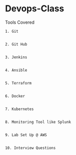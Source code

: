 # Devops-Class

Tools Covered 
    
    
    
    1. Git 
    
    
    2. Git Hub 
    
    
    3. Jenkins 
    
    
    4. Ansible 
    
    
    5. Terraform 
    
    
    6. Docker 
    
    
    7. Kubernetes 
    
    
    8. Monitoring Tool like Splunk 
    
    
    9. Lab Set Up @ AWS 
    
    
    10. Interview Questions
